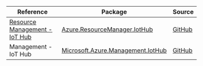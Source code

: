 | Reference | Package | Source |
|---|---|---|
|[Resource Management - IoT Hub](resourcemanager.iothub-readme.md)|[Azure.ResourceManager.IotHub](https://www.nuget.org/packages/Azure.ResourceManager.IotHub)|[GitHub](https://github.com/Azure/azure-sdk-for-net/blob/main/sdk/iothub/Azure.ResourceManager.IotHub)|
|Management - IoT Hub|[Microsoft.Azure.Management.IotHub](https://www.nuget.org/packages/Microsoft.Azure.Management.IotHub)|[GitHub](https://github.com/Azure/azure-sdk-for-net)|
